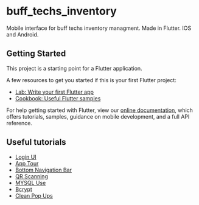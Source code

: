 # buff_techs_inventory

Mobile interface for buff techs inventory managment. Made in Flutter. IOS and Android.

## Getting Started

This project is a starting point for a Flutter application.

A few resources to get you started if this is your first Flutter project:

- [Lab: Write your first Flutter app](https://flutter.dev/docs/get-started/codelab)
- [Cookbook: Useful Flutter samples](https://flutter.dev/docs/cookbook)

For help getting started with Flutter, view our 
[online documentation](https://flutter.dev/docs), which offers tutorials, 
samples, guidance on mobile development, and a full API reference.

## Useful tutorials
- [Login UI](https://pusher.com/tutorials/login-ui-flutter)
- [App Tour](https://flutterawesome.com/simple-and-configurable-app-introduction-slider-for-flutter/)
- [Bottom Navigation Bar](https://medium.com/coding-with-flutter/flutter-bottomappbar-navigation-with-fab-8b962bb55013)
- [QR Scanning](https://github.com/iampawan/FlutterQRScanner-App)
- [MYSQL Use](https://pub.dev/packages/mysql1#-readme-tab-)
- [Bcrypt](https://pub.dev/packages/dbcrypt)
- [Clean Pop Ups](https://flutterawesome.com/xustomizable-and-easy-to-use-alert-popup-dialogs-for-flutter/)